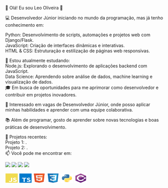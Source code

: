 👋 Olá! Eu sou Leo Oliveira 🌟

💻 Desenvolvedor Júnior iniciando no mundo da programação, mas já tenho conhecimento em:<br>

Python: Desenvolvimento de scripts, automações e projetos web com Django/Flask.<br>
JavaScript: Criação de interfaces dinâmicas e interativas.<br>
HTML & CSS: Estruturação e estilização de páginas web responsivas.
<br>

🌱 Estou atualmente estudando:
<br>
Node.js: Explorando o desenvolvimento de aplicações backend com JavaScript.<br>
Data Science: Aprendendo sobre análise de dados, machine learning e visualização de dados.<br>
🎓 Em busca de oportunidades para me aprimorar como desenvolvedor e contribuir em projetos inovadores.<br>

💼 Interessado em vagas de Desenvolvedor Júnior, onde posso aplicar minhas habilidades e aprender com uma equipe colaborativa.<br>

📚 Além de programar, gosto de aprender sobre novas tecnologias e boas práticas de desenvolvimento.<br>

🚀 Projetos recentes:
<br>
Projeto 1: .<br>
Projeto 2: .<br>
📫 Você pode me encontrar em:<br>
<div> 
  <a href="https://www.instagram.com/henrique_oliveira.22/" target="_blank"><img src="https://img.shields.io/badge/-Instagram-%23E4405F?style=for-the-badge&logo=instagram&logoColor=white" target="_blank"></a>
 <a href="https://discord.gg/Zr2Td5Sk" target="_blank"><img src="https://img.shields.io/badge/Discord-7289DA?style=for-the-badge&logo=discord&logoColor=white" target="_blank"></a> 
  <a href = "mailto:leoo2771@gmail.com"><img src="https://img.shields.io/badge/-Gmail-%23333?style=for-the-badge&logo=gmail&logoColor=white" target="_blank"></a>
  <a href="https://www.linkedin.com/in/leonardo-oliveira-54969417b" target="_blank"><img src="https://img.shields.io/badge/-LinkedIn-%230077B5?style=for-the-badge&logo=linkedin&logoColor=white" target="_blank"></a> 
  
</div>


<div style="display: inline_block"><br>
  <img align="center" alt="Rafa-Js" height="30" width="40" src="https://raw.githubusercontent.com/devicons/devicon/master/icons/javascript/javascript-plain.svg">
  <img align="center" alt="Rafa-Ts" height="30" width="40" src="https://raw.githubusercontent.com/devicons/devicon/master/icons/typescript/typescript-plain.svg">
  <img align="center" alt="Rafa-HTML" height="30" width="40" src="https://raw.githubusercontent.com/devicons/devicon/master/icons/html5/html5-original.svg">
  <img align="center" alt="Rafa-CSS" height="30" width="40" src="https://raw.githubusercontent.com/devicons/devicon/master/icons/css3/css3-original.svg">
  <img align="center" alt="Rafa-Python" height="30" width="40" src="https://raw.githubusercontent.com/devicons/devicon/master/icons/python/python-original.svg">
  <img align="center" alt="Rafa-Csharp" height="30" width="40" src="https://raw.githubusercontent.com/devicons/devicon/master/icons/csharp/csharp-original.svg">
</div>
